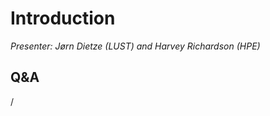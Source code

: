 # Introduction

<em>Presenter: Jørn Dietze (LUST) and Harvey Richardson (HPE)</em>

<!--
<video src="https://462000265.lumidata.eu/profiling-20241009/recordings/00_Introduction.mp4" controls="controls">
</video>

-   The video is also available as `/appl/local/training/profiling-20241009/recordings/00_Introduction.mp4`
-->


## Q&A

/

